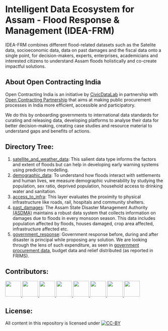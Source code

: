 # Intelligent Data Ecosystem for Assam - Flood Response & Management (IDEA-FRM)
IDEA-FRM combines different flood-related datasets such as the Satelite data, socioeconomic data, data on past damages and the fiscal data onto a single point, for decision-makers, experts, enterprises, academicians and interested citizens to understand Assam floods holistically and co-create impactful solutions.

## About Open Contracting India
Open Contracting India is an initiative by [CivicDataLab](https://civicdatalab.in/) in partnership with [Open Contracting Partnership](https://www.open-contracting.org/) that aims at making public procurement processes in India more efficient, accessible and participatory. 

We do this by onboarding governments to international data standards for curating and releasing data, developing platforms to analyse their data for better decision-making, creating case studies and resource material to understand gaps and benefits of actions. 

## Directory Tree:
1. [satellite_and_weather_data](https://github.com/CivicDataLab/IDEA-FRM/tree/main/satellite_and_weather_data): This salient data type informs the factors and extent of floods but can help in developing early warning systems using predictive modelling.
2. [demographic_data](https://github.com/CivicDataLab/IDEA-FRM/tree/main/demographic_data): To understand how floods interact with settlements and human lives, we measure demographic vulnerability by studying the population, sex ratio, deprived population, household access to drinking water and sanitation. 
3. [access_to_infra](https://github.com/CivicDataLab/IDEA-FRM/tree/main/access_to_infra): This layer evaluates the proximity to physical infrastructure like roads, rail, hospitals and community shelters.
4. [past_damages](https://github.com/CivicDataLab/IDEA-FRM/tree/main/past_damages): The Assam State Disaster Management Authority [(ASDMA)](http://sdmassam.nic.in/) maintains a robust data system that collects information on damages due to floods in every monsoon season. This data includes population affected by floods, houses damaged, crop area affected, infrastructure affected etc.
5. [government_response](https://github.com/CivicDataLab/IDEA-FRM/tree/main/government_response): Government response before, during and after disaster is principal while proposing any solution. We are looking through the lens of such expenditure, as seen in [government procurement data](assamtenders.gov.in), budget data and relief distributed (as reported in FRIMS).

## Contributors:
<a href="https://github.com/jeenogeorge">
  <img src="https://media-exp1.licdn.com/dms/image/C5603AQFxHPsuUXf0Ow/profile-displayphoto-shrink_400_400/0/1651489686328?e=1674086400&v=beta&t=cF6D2RysRSSdiybLBknZpGEgc41sA2uPOlAeRi_SASA"  width="50" height="50" >
</a>
<a href="https://github.com/shreyaagrawal0809">
  <img src="https://avatars.githubusercontent.com/u/35596028?v=4"  width="50" height="50" >
</a>
<a href="https://github.com/biancas20">
  <img src="https://media-exp1.licdn.com/dms/image/C5603AQFoiAdNJZhIOA/profile-displayphoto-shrink_400_400/0/1647586208169?e=1674086400&v=beta&t=QgaiitoH1B60Gl0vreRBODysiANNj3wQv3RHuq8ljhk"  width="50" height="50" >
</a>
<a href="https://github.com/d-saikrishna">
  <img src="https://avatars.githubusercontent.com/u/46342902?v=4"  width="50" height="50" >
</a>
<a href="https://github.com/sphanidatta">
  <img src="https://avatars.githubusercontent.com/u/66291142?v=4"  width="50" height="50" >
</a>
<a href="https://github.com/Kabeer3">
  <img src="https://media-exp1.licdn.com/dms/image/C5603AQGGXFSv_ZlywA/profile-displayphoto-shrink_400_400/0/1517569174510?e=1674086400&v=beta&t=J_bUMfWPQLtMKx8PpHPb5Wp2rA5yeSymLcJAbEQ4bio"  width="50" height="50" >
</a>
<a href="https://github.com/gggodhwani">
  <img src="https://avatars.githubusercontent.com/u/2306011?v=4"  width="50" height="50" >
</a>
<a href="https://github.com/Mohak91">
  <img src="https://media-exp1.licdn.com/dms/image/C5103AQGbR4MpaDQz_g/profile-displayphoto-shrink_400_400/0/1564171390950?e=1674086400&v=beta&t=T8QHBrgevK5nifUxlaKQwS87rS8FrvST6QGd4inSgKE"  width="50" height="50" >
</a>


## License:
All content in this repository is licensed under
[![CC-BY](https://i.creativecommons.org/l/by/4.0/88x31.png)](LICENSE.md)

